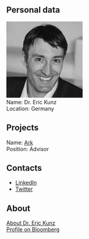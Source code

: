 ## Personal data
![kunz photo](photo/eric_kunz.jpg)  
Name: Dr. Eric Kunz  
Location: Germany
## Projects 
Name: [Ark](../projects/ark.md)  
Position: Advisor 
## Contacts
* [LinkedIn](https://uk.linkedin.com/in/ralpherickunz)
* [Twitter](https://twitter.com/ralphekunz?lang=en)
## About
[About Dr. Eric Kunz](http://www.catagonia.com/wp/team/ralphkunz/)  
[Profile on Bloomberg](https://www.bloomberg.com/research/stocks/private/person.asp?personId=2206991&privcapId=139190843)
